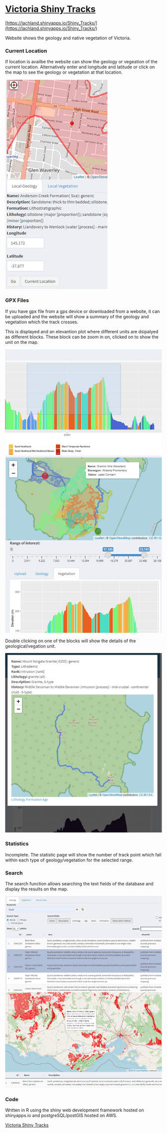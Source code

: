 # [Victoria Shiny Tracks](https://lachland.shinyapps.io/Shiny_Tracks/)
[https://lachland.shinyapps.io/Shiny_Tracks/](https://lachland.shinyapps.io/Shiny_Tracks/)

Website shows the geology and native vegetation of Victoria. 
### Current Location
If location is availbe the website can show the geology or vegeation of the current location.  Alternatively enter and longitude and latitude or click on the map to see the geology or vegetation at that location.

![location](https://github.com/LachlanD/Shiny_Db_Tracks/blob/main/img/location.PNG?raw=true)

### GPX Files
If you have gpx file from a gps device or downloaded from a website, it can be uploaded and the website will show a summary of the geology and vegetation which the track crosses.

This is displayed and an elevantion plot where different units are dsipalyed as different blocks.  These block can be zoom in on, clicked on to show the unit on the map.

![zoom](https://github.com/LachlanD/Shiny_Db_Tracks/blob/main/img/zooming.PNG?raw=true)
![zoomed](https://github.com/LachlanD/Shiny_Db_Tracks/blob/main/img/highlighted.PNG?raw=true)

Double clicking on one of the blocks will show the details of the geological/vegation unit.

![details](https://github.com/LachlanD/Shiny_Db_Tracks/blob/main/img/details.PNG?raw=true)

### Statistics

Incomplete. The statistic page will show the number of track point which fall within each type of geology/vegetation for the selected range.

### Search

The search function allows searching the text fields of the database and display the results on the map.

![search](https://github.com/LachlanD/Shiny_Db_Tracks/blob/main/img/search.PNG?raw=true)
![results](https://github.com/LachlanD/Shiny_Db_Tracks/blob/main/img/results.PNG?raw=true)


### Code
Written in R using the shiny web development framework hosted on shinyapps.io and postgreSQL/postGIS hosted on AWS.

[Victoria Shiny Tracks](https://lachland.shinyapps.io/Shiny_Tracks/)
